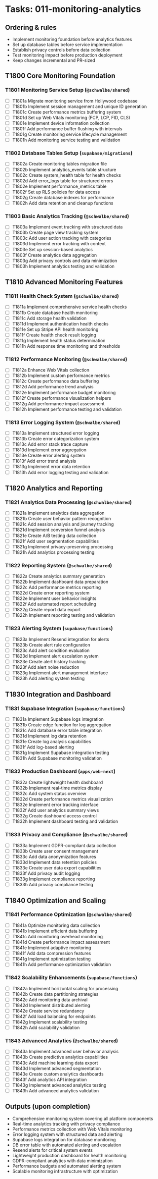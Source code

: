 # Tasks: 011-monitoring-analytics

## Ordering & rules

- Implement monitoring foundation before analytics features
- Set up database tables before service implementation
- Establish privacy controls before data collection
- Test monitoring impact before production deployment
- Keep changes incremental and PR-sized

## T1800 Core Monitoring Foundation

### T1801 Monitoring Service Setup (`@schwalbe/shared`)

- [ ] T1801a Migrate monitoring service from Hollywood codebase
- [ ] T1801b Implement session management and unique ID generation
- [ ] T1801c Create performance metrics buffering system
- [ ] T1801d Set up Web Vitals monitoring (FCP, LCP, FID, CLS)
- [ ] T1801e Implement device information collection
- [ ] T1801f Add performance buffer flushing with intervals
- [ ] T1801g Create monitoring service lifecycle management
- [ ] T1801h Add monitoring service testing and validation

### T1802 Database Tables Setup (`supabase/migrations`)

- [ ] T1802a Create monitoring tables migration file
- [ ] T1802b Implement analytics_events table structure
- [ ] T1802c Create system_health table for health checks
- [ ] T1802d Add error_logs table for structured errors
- [ ] T1802e Implement performance_metrics table
- [ ] T1802f Set up RLS policies for data access
- [ ] T1802g Create database indexes for performance
- [ ] T1802h Add data retention and cleanup functions

### T1803 Basic Analytics Tracking (`@schwalbe/shared`)

- [ ] T1803a Implement event tracking with structured data
- [ ] T1803b Create page view tracking system
- [ ] T1803c Add user action tracking with categories
- [ ] T1803d Implement error tracking with context
- [ ] T1803e Set up session-based analytics
- [ ] T1803f Create analytics data aggregation
- [ ] T1803g Add privacy controls and data minimization
- [ ] T1803h Implement analytics testing and validation

## T1810 Advanced Monitoring Features

### T1811 Health Check System (`@schwalbe/shared`)

- [ ] T1811a Implement comprehensive service health checks
- [ ] T1811b Create database health monitoring
- [ ] T1811c Add storage health validation
- [ ] T1811d Implement authentication health checks
- [ ] T1811e Set up Stripe API health monitoring
- [ ] T1811f Create health check result logging
- [ ] T1811g Implement health status determination
- [ ] T1811h Add response time monitoring and thresholds

### T1812 Performance Monitoring (`@schwalbe/shared`)

- [ ] T1812a Enhance Web Vitals collection
- [ ] T1812b Implement custom performance metrics
- [ ] T1812c Create performance data buffering
- [ ] T1812d Add performance trend analysis
- [ ] T1812e Implement performance budget monitoring
- [ ] T1812f Create performance visualization helpers
- [ ] T1812g Add performance impact assessment
- [ ] T1812h Implement performance testing and validation

### T1813 Error Logging System (`@schwalbe/shared`)

- [ ] T1813a Implement structured error logging
- [ ] T1813b Create error categorization system
- [ ] T1813c Add error stack trace capture
- [ ] T1813d Implement error aggregation
- [ ] T1813e Create error alerting system
- [ ] T1813f Add error trend analysis
- [ ] T1813g Implement error data retention
- [ ] T1813h Add error logging testing and validation

## T1820 Analytics and Reporting

### T1821 Analytics Data Processing (`@schwalbe/shared`)

- [ ] T1821a Implement analytics data aggregation
- [ ] T1821b Create user behavior pattern recognition
- [ ] T1821c Add session analysis and journey tracking
- [ ] T1821d Implement conversion funnel analysis
- [ ] T1821e Create A/B testing data collection
- [ ] T1821f Add user segmentation capabilities
- [ ] T1821g Implement privacy-preserving processing
- [ ] T1821h Add analytics processing testing

### T1822 Reporting System (`@schwalbe/shared`)

- [ ] T1822a Create analytics summary generation
- [ ] T1822b Implement dashboard data preparation
- [ ] T1822c Add performance metrics reporting
- [ ] T1822d Create error reporting system
- [ ] T1822e Implement user behavior insights
- [ ] T1822f Add automated report scheduling
- [ ] T1822g Create report data export
- [ ] T1822h Implement reporting testing and validation

### T1823 Alerting System (`supabase/functions`)

- [ ] T1823a Implement Resend integration for alerts
- [ ] T1823b Create alert rule configuration
- [ ] T1823c Add alert condition evaluation
- [ ] T1823d Implement alert escalation system
- [ ] T1823e Create alert history tracking
- [ ] T1823f Add alert noise reduction
- [ ] T1823g Implement alert management interface
- [ ] T1823h Add alerting system testing

## T1830 Integration and Dashboard

### T1831 Supabase Integration (`supabase/functions`)

- [ ] T1831a Implement Supabase logs integration
- [ ] T1831b Create edge function for log aggregation
- [ ] T1831c Add database error table integration
- [ ] T1831d Implement log data retention
- [ ] T1831e Create log analysis capabilities
- [ ] T1831f Add log-based alerting
- [ ] T1831g Implement Supabase integration testing
- [ ] T1831h Add Supabase monitoring validation

### T1832 Production Dashboard (`apps/web-next`)

- [ ] T1832a Create lightweight health dashboard
- [ ] T1832b Implement real-time metrics display
- [ ] T1832c Add system status overview
- [ ] T1832d Create performance metrics visualization
- [ ] T1832e Implement error tracking interface
- [ ] T1832f Add user analytics summary views
- [ ] T1832g Create dashboard access control
- [ ] T1832h Implement dashboard testing and validation

### T1833 Privacy and Compliance (`@schwalbe/shared`)

- [ ] T1833a Implement GDPR-compliant data collection
- [ ] T1833b Create user consent management
- [ ] T1833c Add data anonymization features
- [ ] T1833d Implement data retention policies
- [ ] T1833e Create user data export capabilities
- [ ] T1833f Add privacy audit logging
- [ ] T1833g Implement compliance reporting
- [ ] T1833h Add privacy compliance testing

## T1840 Optimization and Scaling

### T1841 Performance Optimization (`@schwalbe/shared`)

- [ ] T1841a Optimize monitoring data collection
- [ ] T1841b Implement efficient data buffering
- [ ] T1841c Add monitoring overhead monitoring
- [ ] T1841d Create performance impact assessment
- [ ] T1841e Implement adaptive monitoring
- [ ] T1841f Add data compression features
- [ ] T1841g Implement optimization testing
- [ ] T1841h Add performance optimization validation

### T1842 Scalability Enhancements (`supabase/functions`)

- [ ] T1842a Implement horizontal scaling for processing
- [ ] T1842b Create data partitioning strategies
- [ ] T1842c Add monitoring data archival
- [ ] T1842d Implement distributed alerting
- [ ] T1842e Create service redundancy
- [ ] T1842f Add load balancing for endpoints
- [ ] T1842g Implement scalability testing
- [ ] T1842h Add scalability validation

### T1843 Advanced Analytics (`@schwalbe/shared`)

- [ ] T1843a Implement advanced user behavior analysis
- [ ] T1843b Create predictive analytics capabilities
- [ ] T1843c Add machine learning data export
- [ ] T1843d Implement advanced segmentation
- [ ] T1843e Create custom analytics dashboards
- [ ] T1843f Add analytics API integration
- [ ] T1843g Implement advanced analytics testing
- [ ] T1843h Add advanced analytics validation

## Outputs (upon completion)

- Comprehensive monitoring system covering all platform components
- Real-time analytics tracking with privacy compliance
- Performance metrics collection with Web Vitals monitoring
- Error logging system with structured data and alerting
- Supabase logs integration for database monitoring
- DB error table with automated alerting and escalation
- Resend alerts for critical system events
- Lightweight production dashboard for health monitoring
- GDPR-compliant analytics with data minimization
- Performance budgets and automated alerting system
- Scalable monitoring infrastructure with optimization
